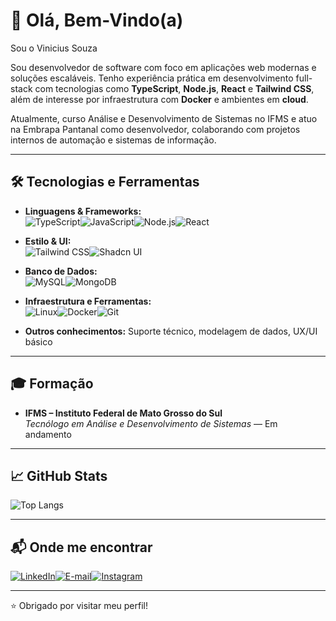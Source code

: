 # 👋 Olá, Bem-Vindo(a)

Sou o Vinicius Souza

Sou desenvolvedor de software com foco em aplicações web modernas e soluções escaláveis. Tenho experiência prática em desenvolvimento full-stack com tecnologias como **TypeScript**, **Node.js**, **React** e **Tailwind CSS**, além de interesse por infraestrutura com **Docker** e ambientes em **cloud**.

Atualmente, curso Análise e Desenvolvimento de Sistemas no IFMS e atuo na Embrapa Pantanal como desenvolvedor, colaborando com projetos internos de automação e sistemas de informação.

---

## 🛠️ Tecnologias e Ferramentas

- **Linguagens & Frameworks:**  
  ![TypeScript](https://img.shields.io/badge/-TypeScript-3178C6?style=flat-square&logo=typescript&logoColor=white)![JavaScript](https://img.shields.io/badge/-JavaScript-F7DF1E?style=flat-square&logo=javascript&logoColor=black)![Node.js](https://img.shields.io/badge/-Node.js-339933?style=flat-square&logo=node.js&logoColor=white)![React](https://img.shields.io/badge/-React-20232A?style=flat-square&logo=react)

- **Estilo & UI:**  
  ![Tailwind CSS](https://img.shields.io/badge/-Tailwind-38B2AC?style=flat-square&logo=tailwind-css&logoColor=white)![Shadcn UI](https://img.shields.io/badge/-Shadcn_UI-black?style=flat-square)

- **Banco de Dados:**  
  ![MySQL](https://img.shields.io/badge/-MySQL-4479A1?style=flat-square&logo=mysql&logoColor=white)![MongoDB](https://img.shields.io/badge/-MongoDB-47A248?style=flat-square&logo=mongodb&logoColor=white)

- **Infraestrutura e Ferramentas:**  
  ![Linux](https://img.shields.io/badge/-Linux-FCC624?style=flat-square&logo=linux&logoColor=black)![Docker](https://img.shields.io/badge/-Docker-2496ED?style=flat-square&logo=docker&logoColor=white)![Git](https://img.shields.io/badge/-Git-F05032?style=flat-square&logo=git&logoColor=white)  
   
- **Outros conhecimentos:** Suporte técnico, modelagem de dados, UX/UI básico

---

## 🎓 Formação

- **IFMS – Instituto Federal de Mato Grosso do Sul**  
  *Tecnólogo em Análise e Desenvolvimento de Sistemas* — Em andamento

---

## 📈 GitHub Stats

![Top Langs](https://github-readme-stats.vercel.app/api/top-langs/?username=viniszofx&theme=github_dark)

---

## 📬 Onde me encontrar

[![LinkedIn](https://img.shields.io/badge/-LinkedIn-0A66C2?style=flat-square&logo=linkedin&logoColor=white)](https://www.linkedin.com/in/viniszofc/)[![E-mail](https://img.shields.io/badge/-contato@viniccius.com.br-D14836?style=flat-square&logo=gmail&logoColor=white)](mailto:contato@viniccius.com.br)[![Instagram](https://img.shields.io/badge/-@viniszofx-E4405F?style=flat-square&logo=instagram&logoColor=white)](https://instagram.com/viniszofx)

---

⭐ Obrigado por visitar meu perfil!
